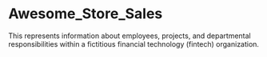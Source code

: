 # Awesome_Store_Sales
This represents information about employees, projects, and departmental responsibilities within a fictitious financial technology (fintech) organization.
